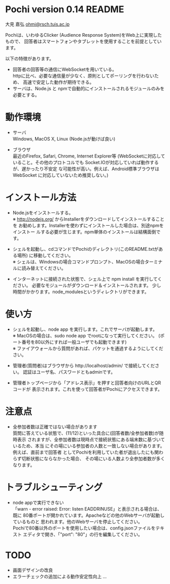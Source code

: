 ﻿# Pochi version 0.14 README  
大見 嘉弘 <ohmi@rsch.tuis.ac.jp>

Pochiは、いわゆるClicker (Audience Response System)をWeb上に実現したもので、
回答者はスマートフォンやタブレットを使用することを前提としています。

以下の特徴があります。
* 回答者の回答等の通信にWebSocketを用いている。  
  httpに比べ、必要な通信量が少なく、原則としてポーリングを行わないため、
  高速で安定した動作が期待できる。
* サーバは、Node.js と npmで自動的にインストールされるモジュールのみを必要とする。

# 動作環境
* サーバ  
	Windows, MacOS X, Linux (Node.jsが動けば良い)

* ブラウザ  
	最近のFirefox, Safari, Chrome, Internet Explorer等
	(WebSocketに対応していること。その他のプロトコルでも
	 Socket.IOが対応していれば動作するが、遅かったり不安定
	 な可能性が高い。例えば、Android標準ブラウザはWebSocket
	 に対応していないため推奨しない。)

# インストール方法
* Node.jsをインストールする。  
※ http://nodejs.org/ からInstallerをダウンロードしてインストールすることを
お勧めします。Installerを使わずにインストールした場合は、別途npmをインストー
ルする必要が生じます。npm単体のインストールは結構面倒です。

* シェルを起動し、cdコマンドでPochiのディレクトリ(このREADME.txtがある場所)
に移動してください。  
※ シェルは、Windowsの場合コマンドプロンプト、MacOSの場合ターミナルに読み替えてください。

* インターネットに接続された状態で、シェル上で npm install を実行してください。
必要なモジュールがダウンロード＆インストールされます。
少し時間がかかります。node_modulesというディレクトリができます。

# 使い方

* シェルを起動し、node app を実行します。これでサーバが起動します。  
※ MacOSの場合は、sudo node app でrootになって実行してください。
(ポート番号を80以外にすれば一般ユーザでも起動できます)  
※ ファイアウォールから質問があれば、パケットを通過するようにしてください。

* 管理者(質問者)はブラウザから http://localhost/admin/ で接続してください。
認証はユーザ名、パスワードともadminです。

* 管理者トップページから「アドレス表示」を押すと回答者向けのURLとQRコードが
表示されます。これを使って回答者がPochiにアクセスできます。

# 注意点

* 全参加者数は正確ではない場合があります  
質問に答えている状態で、(11/12)といった具合に(回答者数/全参加者数)が随時表示
されますが、全参加者数は現時点で接続状態にある端末数に基づいているため、本当
にその場にいる参加者の人数と一致しない場合があります。例えば、直前まで回答者
としてPochiを利用していた者が退出したにも関わらず切断状態にならなかった場合、
その場にいる人数より全参加者数が多くなります。

# トラブルシューティング
* node appで実行できない  
「warn  - error raised: Error: listen EADDRINUSE」と表示される場合は、既に
80番ポートが開かれています。Apacheなどの他のWebサーバが起動しているものと
思われます。他のWebサーバを停止してください。  
Pochiで80番以外のポートを使用したい場合は、config.jsonファイルをテキスト
エディタで開き、「"port": "80"」の行を編集してください。

# TODO

* 画面デザインの改良
* エラーチェックの追加による動作安定性向上
…
